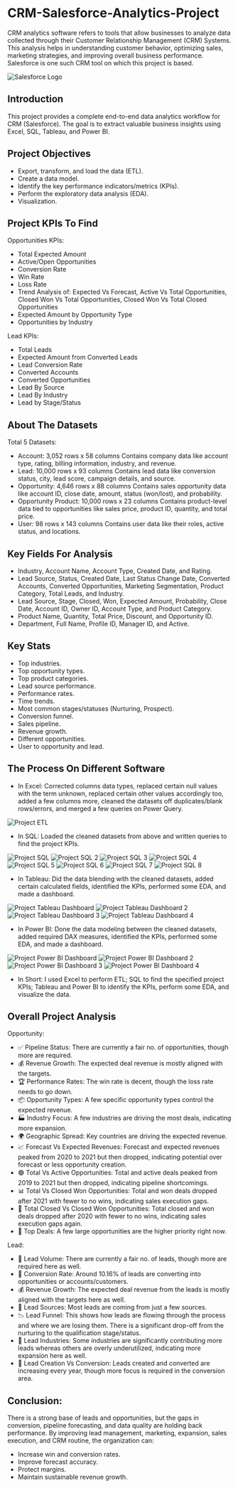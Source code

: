 # CRM-Salesforce-Analytics-Project
CRM analytics software refers to tools that allow businesses to analyze data collected through their Customer Relationship Management (CRM) Systems. This analysis helps in understanding customer behavior, optimizing sales, marketing strategies, and improving overall business performance. Salesforce is one such CRM tool on which this project is based.

![Salesforce Logo](https://github.com/user-attachments/assets/75c7bf0a-598c-4bb4-9280-e5d151ea08be)

## Introduction
This project provides a complete end-to-end data analytics workflow for CRM (Salesforce). The goal is to extract valuable business insights using Excel, SQL, Tableau, and Power BI.

## Project Objectives
- Export, transform, and load the data (ETL).
- Create a data model.
- Identify the key performance indicators/metrics (KPIs).
- Perform the exploratory data analysis (EDA).
- Visualization.

## Project KPIs To Find
Opportunities KPIs: 

- Total Expected Amount
- Active/Open Opportunities
- Conversion Rate
- Win Rate
- Loss Rate
- Trend Analysis of: Expected Vs Forecast, Active Vs Total Opportunities, Closed Won Vs Total Opportunities, Closed Won Vs Total Closed Opportunities
- Expected Amount by Opportunity Type
- Opportunities by Industry

Lead KPIs: 

- Total Leads
- Expected Amount from Converted Leads 
- Lead Conversion Rate
- Converted Accounts
- Converted Opportunities
- Lead By Source
- Lead By Industry
- Lead by Stage/Status

## About The Datasets
Total 5 Datasets:

- Account: 3,052 rows x 58 columns
Contains company data like account type, rating, billing information, industry, and revenue.
- Lead: 10,000 rows x 93 columns
Contains lead data like conversion status, city, lead score, campaign details, and source.
- Opportunity: 4,646 rows x 88 columns
Contains sales opportunity data like account ID, close date, amount, status (won/lost), and probability.
- Opportunity Product: 10,000 rows x 23 columns
Contains product-level data tied to opportunities like sales price, product ID, quantity, and total price.
- User: 98 rows x 143 columns
Contains user data like their roles, active status, and locations.

## Key Fields For Analysis
- Industry, Account Name, Account Type, Created Date, and Rating.
- Lead Source, Status, Created Date, Last Status Change Date, Converted Accounts, Converted Opportunities, Marketing Segmentation, Product Category, Total Leads, and Industry.
- Lead Source, Stage, Closed, Won, Expected Amount, Probability, Close Date, Account ID, Owner ID, Account Type, and Product Category.
- Product Name, Quantity, Total Price, Discount, and Opportunity ID.
- Department, Full Name, Profile ID, Manager ID, and Active.

## Key Stats
- Top industries.
- Top opportunity types. 
- Top product categories.
- Lead source performance.
- Performance rates.
- Time trends.
- Most common stages/statuses (Nurturing, Prospect).
- Conversion funnel.
- Sales pipeline.
- Revenue growth.
- Different opportunities.
- User to opportunity and lead.

## The Process On Different Software
- In Excel: Corrected columns data types, replaced certain null values with the term unknown, replaced certain other values accordingly too, added a few columns more, cleaned the datasets off duplicates/blank rows/errors, and merged a few queries on Power Query.

![Project ETL](https://github.com/user-attachments/assets/7225b782-f0c6-4373-909b-5d10fabbdce9)

- In SQL: Loaded the cleaned datasets from above and written queries to find the project KPIs.

![Project SQL](https://github.com/user-attachments/assets/b52a19ab-b504-4bbd-8940-327ce5a6fc60)
![Project SQL 2](https://github.com/user-attachments/assets/4380e5d3-d230-4ea9-bc17-e67000813a30)
![Project SQL 3](https://github.com/user-attachments/assets/abfabefc-2398-4187-a45b-4063e4252d61)
![Project SQL 4](https://github.com/user-attachments/assets/ce03e4f4-7586-4177-9928-4c8a980ad58d)
![Project SQL 5](https://github.com/user-attachments/assets/339a5b30-a759-49c8-86c8-4bfe21ce140c)
![Project SQL 6](https://github.com/user-attachments/assets/ecfaa2c0-27ec-4b61-9aea-d514c175aa00)
![Project SQL 7](https://github.com/user-attachments/assets/d2dadc73-a642-43af-a63c-79980383e8a4)
![Project SQL 8](https://github.com/user-attachments/assets/b3fef9a0-d00b-4c38-82b8-881ff7807bd9)

- In Tableau: Did the data blending with the cleaned datasets, added certain calculated fields, identified the KPIs, performed some EDA, and made a dashboard.

![Project Tableau Dashboard](https://github.com/user-attachments/assets/f6954b2b-0004-4236-9702-de16b5b64fa7)
![Project Tableau Dashboard 2](https://github.com/user-attachments/assets/0515f325-7fa3-4854-a0fd-8c82a3b41310)
![Project Tableau Dashboard 3](https://github.com/user-attachments/assets/8c3b7e1b-0bcc-477d-9f49-99e054ccfa18)
![Project Tableau Dashboard 4](https://github.com/user-attachments/assets/5e47aa5e-9992-486e-853c-f92cb18eaa8d)

- In Power BI: Done the data modeling between the cleaned datasets, added required DAX measures, identified the KPIs, performed some EDA, and made a dashboard.

![Project Power BI Dashboard](https://github.com/user-attachments/assets/67c205a4-88a8-484c-a545-444d161560ab)
![Project Power BI Dashboard 2](https://github.com/user-attachments/assets/fb67d4b5-aa37-4149-9024-29e000c36ed2)
![Project Power BI Dashboard 3](https://github.com/user-attachments/assets/16203792-592c-4a64-b536-f9f09ecb5390)
![Project Power BI Dashboard 4](https://github.com/user-attachments/assets/8507b9f8-6598-4786-b9b7-363848fca2a4)

- In Short: I used Excel to perform ETL; SQL to find the specified project KPIs; Tableau and Power BI to identify the KPIs, perform some EDA, and visualize the data.

## Overall Project Analysis
Opportunity:

- ✅ Pipeline Status: There are currently a fair no. of opportunities, though more are required.
- 💰 Revenue Growth: The expected deal revenue is mostly aligned with the targets.
- 🏆 Performance Rates: The win rate is decent, though the loss rate needs to go down.
- 📦 Opportunity Types: A few specific opportunity types control the expected revenue.
- 🏭 Industry Focus: A few industries are driving the most deals, indicating more expansion.
- 🌍 Geographic Spread: Key countries are driving the expected revenue.
- 📈 Forecast Vs Expected Revenues: Forecast and expected revenues peaked from 2020 to 2021 but then dropped, indicating potential over forecast or less opportunity creation.
- 🟢 Total Vs Active Opportunities: Total and active deals peaked from 2019 to 2021 but then dropped, indicating pipeline shortcomings.
- 📊 Total Vs Closed Won Opportunities: Total and won deals dropped after 2021 with fewer to no wins, indicating sales execution gaps.
- 🎯 Total Closed Vs Closed Won Opportunities: Total closed and won deals dropped after 2020 with fewer to no wins, indicating sales execution gaps again.
- 🥇 Top Deals: A few large opportunities are the higher priority right now.

Lead:

- 🔢 Lead Volume: There are currently a fair no. of leads, though more are required here as well.
- 🔄 Conversion Rate: Around 10.16% of leads are converting into opportunities or accounts/customers.
- 💰 Revenue Growth: The expected deal revenue from the leads is mostly aligned with the targets here as well.
- 📣 Lead Sources: Most leads are coming from just a few sources.
- 📉 Lead Funnel: This shows how leads are flowing through the process and where we are losing them. There is a significant drop-off from the nurturing to the qualification stage/status.
- 🧭 Lead Industries: Some industries are significantly contributing more leads whereas others are overly underutilized, indicating more expansion here as well.
- 🎯 Lead Creation Vs Conversion: Leads created and converted are increasing every year, though more focus is required in the conversion area.

## Conclusion:
There is a strong base of leads and opportunities, but the gaps in conversion, pipeline forecasting, and data quality are holding back performance. By improving lead management, marketing, expansion, sales execution, and CRM routine, the organization can:

- Increase win and conversion rates.
- Improve forecast accuracy.
- Protect margins.
- Maintain sustainable revenue growth.
